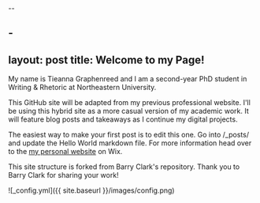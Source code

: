 --
## -
layout: post
title: Welcome to my Page! 
---

My name is Tieanna Graphenreed and I am a second-year PhD student in Writing & Rhetoric at Northeastern University. 

This GitHub site will be adapted from my previous professional website. I'll be using this hybrid site as a more casual version of my academic work. It will feature blog posts and takeaways as I continue my digital projects.  

The easiest way to make your first post is to edit this one. Go into /_posts/ and update the Hello World markdown file. For more information head over to the [my personal website](https://tgraphenreed5.wixsite.com/tieannagraphenreed) on Wix.

This site structure is forked from Barry Clark's repository. Thank you to Barry Clark for sharing your work! 


![_config.yml]({{ site.baseurl }}/images/config.png)
